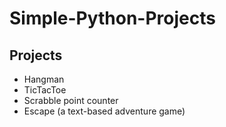 # Simple-Python-Projects

## Projects
- Hangman
- TicTacToe
- Scrabble point counter
- Escape (a text-based adventure game)
